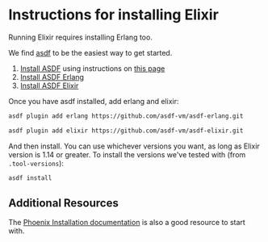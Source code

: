 # Instructions for installing Elixir

Running Elixir requires installing Erlang too.

We find [asdf](https://github.com/asdf-vm/asdf) to be the easiest way to get started.

1. [Install ASDF](https://github.com/asdf-vm/asdf) using instructions on [this page](https://asdf-vm.com/guide/getting-started.html)
2. [Install ASDF Erlang](https://github.com/asdf-vm/asdf-erlang)
3. [Install ASDF Elixir](https://github.com/asdf-vm/asdf-elixir)

Once you have asdf installed, add erlang and elixir:

```bash
asdf plugin add erlang https://github.com/asdf-vm/asdf-erlang.git

asdf plugin add elixir https://github.com/asdf-vm/asdf-elixir.git
```

And then install. You can use whichever versions you want, as long as Elixir version is 1.14 or greater. To
install the versions we've tested with (from `.tool-versions`):

```bash
asdf install
```

## Additional Resources

The [Phoenix Installation documentation](https://hexdocs.pm/phoenix/installation.html) is also a good resource to start with.

